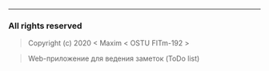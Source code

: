 ------------------------------------------------------------------------


### All rights reserved

> Copyright (c) 2020 &lt; Maxim &lt; OSTU FITm-192 &gt;

> Web-приложение для ведения заметок (ToDo list)